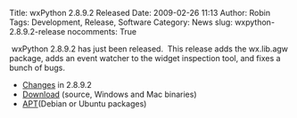 Title: wxPython 2.8.9.2 Released
Date: 2009-02-26 11:13
Author: Robin
Tags: Development, Release, Software
Category: News
slug: wxpython-2.8.9.2-release
nocomments: True

 wxPython 2.8.9.2 has just been released.  This release adds the
wx.lib.agw package, adds an event watcher to the widget inspection tool,
and fixes a bunch of bugs.

-   [Changes](http://wxpython.org/CHANGES.html) in 2.8.9.2
-   [Download](http://wxpython.org/download.php) (source, Windows and
    Mac binaries)
-   [APT](http://wiki.wxpython.org/InstallingOnUbuntuOrDebian)(Debian or
    Ubuntu packages)

